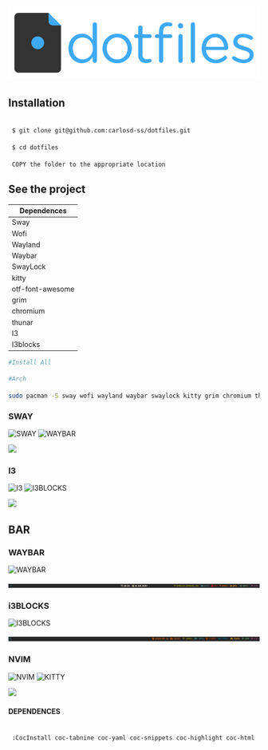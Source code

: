 # <img src="https://github.com/carlosd-ss/dotfiles/blob/master/.github/a.png" widht="200">

## Installation


```zsh

 $ git clone git@github.com:carlosd-ss/dotfiles.git

 $ cd dotfiles
 
 COPY the folder to the appropriate location
```

## See the project

| Dependences      |
|------------------|
| Sway             |
| Wofi             |
| Wayland          |
| Waybar           |
| SwayLock         |
| kitty            |
| otf-font-awesome |
| grim             |
| chromium         |
| thunar           |
| I3               |
| I3blocks        |



```zsh
#Install All

#Arch

sudo pacman -S sway wofi wayland waybar swaylock kitty grim chromium thunar otf-font-awesome i3-gaps i3blocks
```


### SWAY

![SWAY](https://img.shields.io/badge/WM-SWAY-%2368751C?style=for-the-badge&labelColor=%23444444)
![WAYBAR](https://img.shields.io/badge/BAR-WAYBAR-%2368751C?style=for-the-badge&labelColor=%23444444)

<img src="https://github.com/carlosdss22/dotfiles/blob/master/.github/sway.png" height="500" widht="100">


### I3
![I3](https://img.shields.io/badge/WM-I3-%2320444D?style=for-the-badge&labelColor=%23444444)
![I3BLOCKS](https://img.shields.io/badge/BAR-I3BLOCKS-%2320444D?style=for-the-badge&labelColor=%23444444)

<img src="https://github.com/carlosdss22/dotfiles/blob/master/.github/i3.png" height="500" widht="100">


## BAR


### WAYBAR

![WAYBAR](https://img.shields.io/badge/BAR-WAYBAR-%2368751C?style=for-the-badge&labelColor=%23444444)

<img src="https://github.com/carlosd-ss/dotfiles/blob/master/.github/waybar.png"  widht="100">

### i3BLOCKS

![I3BLOCKS](https://img.shields.io/badge/BAR-I3BLOCKS-%2320444D?style=for-the-badge&labelColor=%23444444)

<img src="https://github.com/carlosd-ss/dotfiles/blob/master/.github/i3bar.png"  widht="100">





### NVIM
![NVIM](https://img.shields.io/badge/NEOVIM-%2357A143?style=for-the-badge&logo=Neovim&labelColor=%23444444)
![KITTY](https://img.shields.io/badge/TERMINAL-KITTY-%23784421?style=for-the-badge&labelColor=%23444444)

<img src="https://github.com/carlosdss22/dotfiles/blob/master/.github/neovim-logo-shadow.png" height="100" widht="100">


#### DEPENDENCES

```zsh

 :CocInstall coc-tabnine coc-yaml coc-snippets coc-highlight coc-html  coc-tsserver coc-css coc-vetur coc-json coc-pairs  coc-go coc-phpls coc-sql coc-fzf-preview coc-eslint coc-tslint-plugin coc-rls coc-python coc-flutter
```
